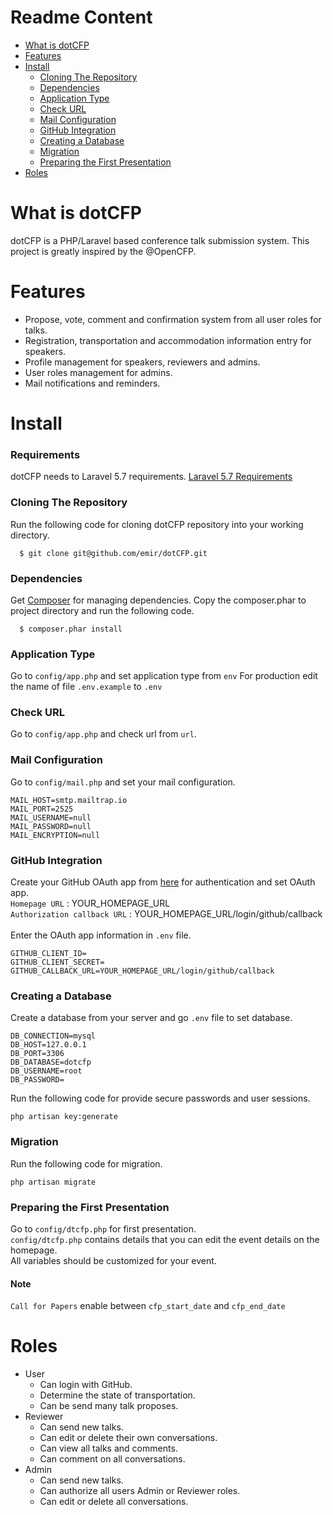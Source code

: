 # Readme Content
  * [What is dotCFP](https://github.com/bdemirpolat/test#What-is-dotCFP)
  * [Features](https://gitub.com/bdemirpolat/test#Features)
  * [Install](https://github.com/bdemirpolat/test#Install)
    * [Cloning The Repository](https://github.com/bdemirpolat/test#Cloning-The-Repository)
    * [Dependencies](https://github.com/bdemirpolat/test#Dependencies)
    * [Application Type](https://github.com/bdemirpolat/test#Application-Type)
    * [Check URL](https://github.com/bdemirpolat/test#Check-URL)
    * [Mail Configuration](https://github.com/bdemirpolat/test#Mail-Configuration)
    * [GitHub Integration](https://github.com/bdemirpolat/test#GitHub-Integration)
    * [Creating a Database](https://github.com/bdemirpolat/test#Creating-a-Database)
    * [Migration](https://github.com/bdemirpolat/test#Migration)
    * [Preparing the First Presentation](https://github.com/bdemirpolat/test#Preparing-the-First-Presentation)
  * [Roles](https://github.com/bdemirpolat/test#Roles)
# What is dotCFP
dotCFP is a PHP/Laravel based conference talk submission system. This project is greatly inspired by the @OpenCFP.
# Features
  - Propose, vote, comment and confirmation system from all user roles for talks.<br />
  - Registration, transportation and accommodation information entry for speakers.<br />
  - Profile management for speakers, reviewers and admins.<br />
  - User roles management for admins. <br />
  - Mail notifications and reminders.<br />

# Install
  ### Requirements
  dotCFP needs to  Laravel 5.7 requirements. 
  [Laravel 5.7 Requirements](https://laravel.com/docs/5.7#server-requirements)
  ### Cloning The Repository
  Run the following code for cloning dotCFP repository into your working directory.
   ```
     $ git clone git@github.com/emir/dotCFP.git
   ```
  ### Dependencies
  Get [Composer](https://getcomposer.org/) for managing dependencies.
  Copy the composer.phar to project directory and run the following code.
   ```
     $ composer.phar install
   ```
  ### Application Type
   Go to `config/app.php` and set application type from `env`
   For production edit the name of file `.env.example` to `.env`
  ### Check URL
   Go to `config/app.php` and check url from `url`.
   
  ### Mail Configuration
   Go to `config/mail.php` and set your mail configuration.
   ```
   MAIL_HOST=smtp.mailtrap.io
   MAIL_PORT=2525
   MAIL_USERNAME=null
   MAIL_PASSWORD=null
   MAIL_ENCRYPTION=null
   ```
  ### GitHub Integration
  Create your GitHub OAuth app from [here](https://github.com/settings/developers) for authentication and set OAuth app.<br />
    `Homepage URL` : YOUR_HOMEPAGE_URL<br />
    `Authorization callback URL` : YOUR_HOMEPAGE_URL/login/github/callback<br /><br />
  Enter the OAuth app information in `.env` file.
  ```
  GITHUB_CLIENT_ID=
  GITHUB_CLIENT_SECRET=
  GITHUB_CALLBACK_URL=YOUR_HOMEPAGE_URL/login/github/callback
  ```
  ### Creating a Database
  Create a database from your server and go `.env` file to set database.
  ```
  DB_CONNECTION=mysql
  DB_HOST=127.0.0.1
  DB_PORT=3306
  DB_DATABASE=dotcfp
  DB_USERNAME=root
  DB_PASSWORD=
  ```
  Run the following code for provide secure passwords and user sessions.
  ```
  php artisan key:generate
  ```
  
  ### Migration
  Run the following code for migration.
  ```
  php artisan migrate
  ```
  ### Preparing the First Presentation
  Go to `config/dtcfp.php` for first presentation.<br />
  `config/dtcfp.php` contains details that you can edit the event details on the homepage.<br />
   All variables should be customized for your event.<br />
   
  #### Note
  `Call for Papers` enable between `cfp_start_date` and `cfp_end_date`
  
  
  
 # Roles
   - User
     * Can login with GitHub.
     * Determine the state of transportation.
     * Can be send many talk proposes.
   - Reviewer 
     * Can send new talks.
     * Can edit or delete their own conversations.
     * Can view all talks and comments.
     * Can comment on all conversations.
   - Admin
     * Can send new talks.
     * Can authorize all users Admin or Reviewer roles.
     * Can edit or delete all conversations.
      


  
